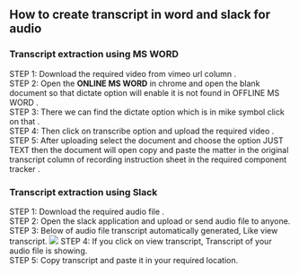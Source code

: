 ## How to create transcript in word and slack for audio
###  Transcript extraction using MS WORD
STEP 1: Download the required video from vimeo url column .  
STEP 2: Open the **ONLINE MS WORD** in chrome and open the blank document so that dictate option will enable it is not found in OFFLINE MS WORD .  
STEP 3: There we can find the dictate option which is in mike symbol click on that .  
STEP 4: Then click on transcribe option and upload the required video .  
STEP 5: After uploading select the document and choose the option JUST TEXT then the document will open copy and paste the matter in the original transcript column of recording instruction sheet in the required component tracker .

###  Transcript extraction using Slack
STEP 1: Download the required audio file .  
STEP 2: Open the slack application and upload or send audio file to anyone.  
STEP 3: Below of audio file transcript automatically generated, Like view transcript. 
![](https://i.gyazo.com/c75bd9b64e22cebd634f07900c60fb51.png) 
STEP 4: If you click on view transcript, Transcript of your audio file is showing.  
STEP 5: Copy transcript and paste it in your required location.
